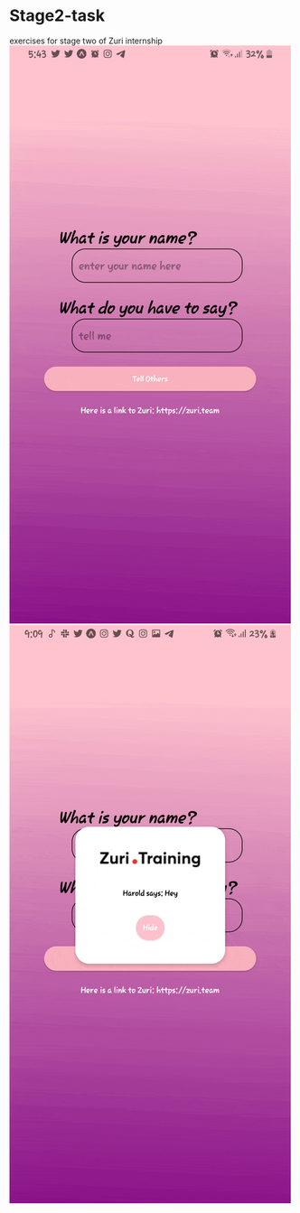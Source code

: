 # Stage2-task
exercises for stage two of Zuri internship
![](projectImages/homeScreen.gif)
![](projectImages/displayScreen.gif)
